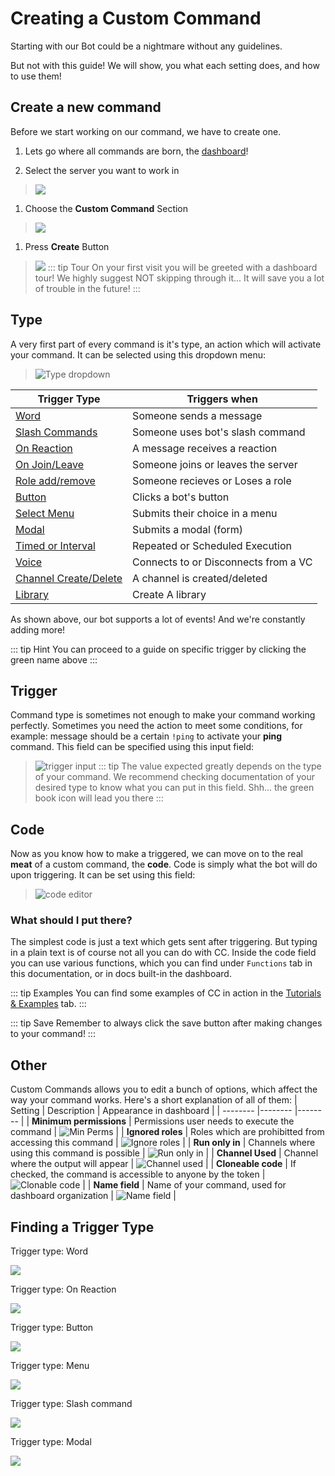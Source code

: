 # Creating a Custom Command

Starting with our Bot could be a nightmare without any guidelines. 

But not with this guide! We will show, you what each setting does, and how to use them!


## Create a new command
Before we start working on our command, we have to create one.

1. Lets go where all commands are born, the [dashboard](https://ccommandbot.com/dashboard)!

2. Select the server you want to work in
> ![](https://i.imgur.com/2AlwSPW.png)

1. Choose the **Custom Command** Section
> ![](https://i.imgur.com/TAZ2qrh.png)

1. Press **Create** Button
> ![](https://i.imgur.com/VFsbL20.png)
::: tip Tour
On your first visit you will be greeted with a dashboard tour!
We highly suggest NOT skipping through it... It will save you a lot of trouble in the future!
:::

<!-- 
::: tip Templates
* Templates are existing commands, which you can import and setup directly (no bot knowledge needed)
* "You don't have to reinvent the wheel"
* You can even use templates to improve your knowledge of the bot and to learn new things!
* Click [here](../Guide/4.template.md) for more info

::: -->

## Type
A very first part of every command is it's type, an action which will activate your command.
It can be selected using this dropdown menu:
> ![Type dropdown](https://cdn.discordapp.com/attachments/957286111250624552/1096882428422918164/image.png)

| Trigger Type | Triggers when|
| --------                                      | -------- |
| [Word](../Trigger/word.md)                    | Someone sends a message|
| [Slash Commands](../Trigger/slash.md)         | Someone uses bot's slash command|
| [On Reaction](../Trigger/reaction.md)         | A message receives a reaction|
| [On Join/Leave](../Trigger/joinorleave.md)    | Someone joins or leaves the server| 
| [Role add/remove](../Trigger/roleaddremove.md)| Someone recieves or Loses a role|
| [Button](../Trigger/button.md)                | Clicks a bot's button|
| [Select Menu](../Trigger/menu.md)           | Submits their choice in a menu|
| [Modal](../Trigger/modal.md)| Submits a modal (form)|
| [Timed or Interval](../Trigger/time.md)       | Repeated or Scheduled Execution|
| [Voice](../Trigger/voicecondecon.md)          | Connects to or Disconnects from a VC|
| [Channel Create/Delete](../Trigger/channel.md)| A channel is created/deleted|
| [Library](../Trigger/library.md)| Create A library|

As shown above, our bot supports a lot of events! And we're constantly adding more!

::: tip Hint
You can proceed to a guide on specific trigger by clicking the green name above
:::

## Trigger
Command type is sometimes not enough to make your command working perfectly. 
Sometimes you need the action to meet some conditions, for example: message should be a certain `!ping` to activate your **ping** command.
This field can be specified using this input field:
> ![trigger input](https://cdn.discordapp.com/attachments/957286111250624552/1096884667686326302/image.png)
::: tip
The value expected greatly depends on the type of your command. We recommend checking documentation of your desired type to know what you can put in this field. 
> Shh... the green book icon will lead you there
:::


## Code
Now as you know how to make a triggered, we can move on to the real **meat** of a custom command, the **code**.
Code is simply what the bot will do upon triggering.
It can be set using this field:
> ![code editor](https://cdn.discordapp.com/attachments/957286111250624552/1096900826791944304/image.png)

### What should I put there?
The simplest code is just a text which gets sent after triggering.
But typing in a plain text is of course not all you can do with CC.
Inside the code field you can use various functions, which you can find under `Functions` tab in this documentation, or in docs built-in the dashboard.

::: tip Examples
You can find some examples of CC in action in the [Tutorials & Examples](../Tutorials/1.ping.md) tab.
:::

::: tip Save
Remember to always click the save button after making changes to your command!
:::

## Other
Custom Commands allows you to edit a bunch of options, which affect the way your command works. 
Here's a short explanation of all of them:
| Setting                   | Description                                                  | Appearance in dashboard |
| --------                  |--------                                                      |--------                 |
| **Minimum permissions**   | Permissions user needs to execute the command                | ![Min Perms](https://cdn.discordapp.com/attachments/957286111250624552/1096905113366433792/image.png) |
| **Ignored roles**         | Roles which are prohibitted from accessing this command      | ![Ignore roles](https://cdn.discordapp.com/attachments/957286111250624552/1096905153275244647/image.png) |
| **Run only in**           | Channels where using this command is possible                | ![Run only in](https://cdn.discordapp.com/attachments/957286111250624552/1096905184166289578/image.png) |
| **Channel Used**          | Channel where the output will appear                         | ![Channel used](https://cdn.discordapp.com/attachments/957286111250624552/1096905230957944933/image.png) |
| **Cloneable code**        | If checked, the command is accessible to anyone by the token | ![Clonable code](https://cdn.discordapp.com/attachments/957286111250624552/1096907554996633600/image.png) |
| **Name field**            | Name of your command, used for dashboard organization        | ![Name field](https://cdn.discordapp.com/attachments/957286111250624552/1096908409938387024/image.png) |

## Finding a Trigger Type

Trigger type: Word

![](https://i.imgur.com/zQtDgDM.png)

Trigger type: On Reaction

![](https://i.imgur.com/h1pe28J.gif)

Trigger type: Button

![](https://i.imgur.com/QrxFg8d.png)

Trigger type: Menu

![](https://i.imgur.com/7wZLMIq.gif)

Trigger type: Slash command

![](https://i.imgur.com/Hspy46H.gif)

Trigger type: Modal

![](https://i.imgur.com/ON9e1D4.png)
